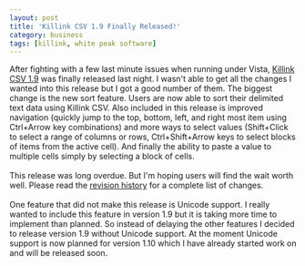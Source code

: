 ```yaml
---
layout: post
title: 'Killink CSV 1.9 Finally Released!'
category: business
tags: [killink, white peak software]
---
```


After fighting with a few last minute issues when running under Vista, <a href="http://www.whitepeaksoftware.com/killink-csv.aspx">Killink CSV 1.9</a> was finally released last night.  I wasn't able to get all the changes I wanted into this release but I got a good number of them.  The biggest change is the new sort feature.  Users are now able to sort their delimited text data using Killink CSV.  Also included in this release is improved navigation (quickly jump to the top, bottom, left, and right most item using Ctrl+Arrow key combinations) and more ways to select values (Shift+Click to select a range of columns or rows, Ctrl+Shift+Arrow keys to select blocks of items from the active cell).  And finally the ability to paste a value to multiple cells simply by selecting a block of cells.<br /><br />This release was long overdue.  But I'm hoping users will find the wait worth well.  Please read the <a href="http://www.whitepeaksoftware.com/help-killink-csv/revisionhistory.html">revision history</a> for a complete list of changes.<br /><br />One feature that did not make this release is Unicode support.  I really wanted to include this feature in version 1.9 but it is taking more time to implement than planned.  So instead of delaying the other features I decided to release version 1.9 without Unicode support.  At the moment Unicode support is now planned for version 1.10 which I have already started work on and will be released soon.
